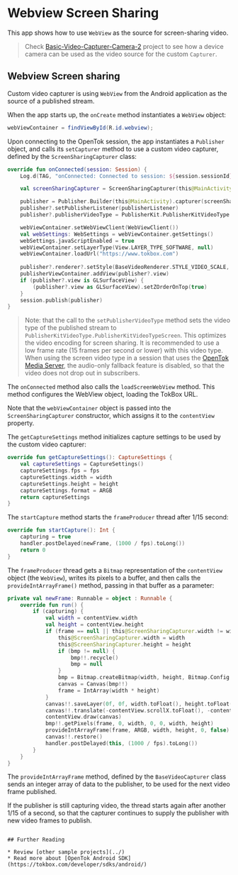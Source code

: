 # Webview Screen Sharing

This app shows how to use `WebView` as the source for screen-sharing video.

> Check [Basic-Video-Capturer-Camera-2](../Basic-Video-Capturer-Camera-2) project to see how a device camera can be used as the video source for the custom `Capturer`.
## Webview Screen sharing

Custom video capturer is using `WebView` from the Android application as the source of
a published stream.

When the app starts up, the `onCreate` method instantiates a `WebView` object:

```java
webViewContainer = findViewById(R.id.webview);
```

Upon connecting to the OpenTok session, the app instantiates a `Publisher` object, and calls its
`setCapturer` method to use a custom video capturer, defined by the `ScreenSharingCapturer`
class:

```kotlin
override fun onConnected(session: Session) {
    Log.d(TAG, "onConnected: Connected to session: ${session.sessionId}")

    val screenSharingCapturer = ScreenSharingCapturer(this@MainActivity, webViewContainer)

    publisher = Publisher.Builder(this@MainActivity).capturer(screenSharingCapturer).build()
    publisher?.setPublisherListener(publisherListener)
    publisher?.publisherVideoType = PublisherKit.PublisherKitVideoType.PublisherKitVideoTypeScreen

    webViewContainer.setWebViewClient(WebViewClient())
    val webSettings: WebSettings = webViewContainer.getSettings()
    webSettings.javaScriptEnabled = true
    webViewContainer.setLayerType(View.LAYER_TYPE_SOFTWARE, null)
    webViewContainer.loadUrl("https://www.tokbox.com")
    
    publisher?.renderer?.setStyle(BaseVideoRenderer.STYLE_VIDEO_SCALE, BaseVideoRenderer.STYLE_VIDEO_FILL)
    publisherViewContainer.addView(publisher?.view)
    if (publisher?.view is GLSurfaceView) {
        (publisher?.view as GLSurfaceView).setZOrderOnTop(true)
    }
    session.publish(publisher)
}
```

> Note: that the call to the `setPublisherVideoType` method sets the video type of the published
stream to `PublisherKitVideoType.PublisherKitVideoTypeScreen`. This optimizes the video encoding for
screen sharing. It is recommended to use a low frame rate (15 frames per second or lower) with this
video type. When using the screen video type in a session that uses the [OpenTok Media
Server](https://tokbox.com/opentok/tutorials/create-session/#media-mode), the
audio-only fallback feature is disabled, so that the video does not drop out in subscribers.

The `onConnected` method also calls the `loadScreenWebView` method. This method
configures the WebView object, loading the TokBox URL.

Note that the `webViewContainer` object is passed into the `ScreenSharingCapturer` constructor,
which assigns it to the `contentView` property. 

The `getCaptureSettings` method initializes capture settings to be used by the custom
video capturer:

```kotlin
override fun getCaptureSettings(): CaptureSettings {
    val captureSettings = CaptureSettings()
    captureSettings.fps = fps
    captureSettings.width = width
    captureSettings.height = height
    captureSettings.format = ARGB
    return captureSettings
}
```

The `startCapture` method starts the `frameProducer` thread after 1/15 second:

```kotlin
override fun startCapture(): Int {
    capturing = true
    handler.postDelayed(newFrame, (1000 / fps).toLong())
    return 0
}
```

The `frameProducer` thread gets a `Bitmap` representation of the `contentView` object
    (the `WebView`), writes its pixels to a buffer, and then calls the `provideIntArrayFrame()`
    method, passing in that buffer as a parameter:

```kotlin
private val newFrame: Runnable = object : Runnable {
    override fun run() {
        if (capturing) {
            val width = contentView.width
            val height = contentView.height
            if (frame == null || this@ScreenSharingCapturer.width != width || this@ScreenSharingCapturer.height != height) {
                this@ScreenSharingCapturer.width = width
                this@ScreenSharingCapturer.height = height
                if (bmp != null) {
                    bmp!!.recycle()
                    bmp = null
                }
                bmp = Bitmap.createBitmap(width, height, Bitmap.Config.ARGB_8888)
                canvas = Canvas(bmp!!)
                frame = IntArray(width * height)
            }
            canvas!!.saveLayer(0f, 0f, width.toFloat(), height.toFloat(), null)
            canvas!!.translate(-contentView.scrollX.toFloat(), -contentView.scrollY.toFloat())
            contentView.draw(canvas)
            bmp!!.getPixels(frame, 0, width, 0, 0, width, height)
            provideIntArrayFrame(frame, ARGB, width, height, 0, false)
            canvas!!.restore()
            handler.postDelayed(this, (1000 / fps).toLong())
        }
    }
}
```

The `provideIntArrayFrame` method, defined by the `BaseVideoCapturer` class sends an integer array of data to the publisher, to be used for the next video frame published.

If the publisher is still capturing video, the thread starts again after another 1/15 of a
second, so that the capturer continues to supply the publisher with new video frames to publish.
```

## Further Reading

* Review [other sample projects](../)
* Read more about [OpenTok Android SDK](https://tokbox.com/developer/sdks/android/)
